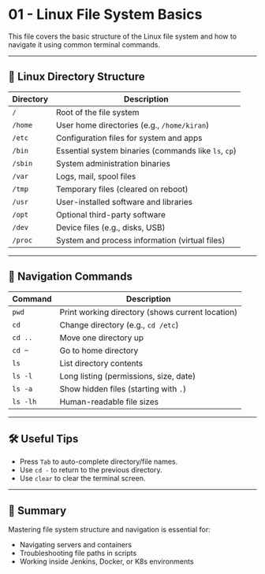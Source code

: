 # 01 - Linux File System Basics

This file covers the basic structure of the Linux file system and how to navigate it using common terminal commands.

---

## 📂 Linux Directory Structure

| Directory | Description |
|-----------|-------------|
| `/`       | Root of the file system |
| `/home`   | User home directories (e.g., `/home/kiran`) |
| `/etc`    | Configuration files for system and apps |
| `/bin`    | Essential system binaries (commands like `ls`, `cp`) |
| `/sbin`   | System administration binaries |
| `/var`    | Logs, mail, spool files |
| `/tmp`    | Temporary files (cleared on reboot) |
| `/usr`    | User-installed software and libraries |
| `/opt`    | Optional third-party software |
| `/dev`    | Device files (e.g., disks, USB) |
| `/proc`   | System and process information (virtual files) |

---

## 🧭 Navigation Commands

| Command       | Description |
|---------------|-------------|
| `pwd`         | Print working directory (shows current location) |
| `cd`          | Change directory (e.g., `cd /etc`) |
| `cd ..`       | Move one directory up |
| `cd ~`        | Go to home directory |
| `ls`          | List directory contents |
| `ls -l`       | Long listing (permissions, size, date) |
| `ls -a`       | Show hidden files (starting with `.`) |
| `ls -lh`      | Human-readable file sizes |

---

## 🛠️ Useful Tips

- Press `Tab` to auto-complete directory/file names.
- Use `cd -` to return to the previous directory.
- Use `clear` to clear the terminal screen.

---

## 📌 Summary

Mastering file system structure and navigation is essential for:
- Navigating servers and containers
- Troubleshooting file paths in scripts
- Working inside Jenkins, Docker, or K8s environments


